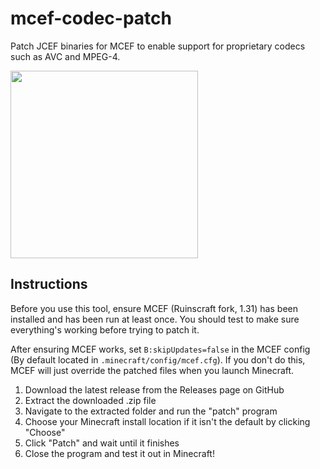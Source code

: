 # mcef-codec-patch
Patch JCEF binaries for MCEF to enable support for proprietary codecs such as AVC and MPEG-4.

<img src="https://imgur.com/HvImTGc.png" width="300">

## Instructions
Before you use this tool, ensure MCEF (Ruinscraft fork, 1.31) has been installed and has been run at least once. You should test to make sure everything's working before trying to patch it.

After ensuring MCEF works, set `B:skipUpdates=false` in the MCEF config (By default located in `.minecraft/config/mcef.cfg`). If you don't do this, MCEF will just override the patched files when you launch Minecraft.

1. Download the latest release from the Releases page on GitHub
2. Extract the downloaded .zip file
3. Navigate to the extracted folder and run the "patch" program
4. Choose your Minecraft install location if it isn't the default by clicking "Choose"
5. Click "Patch" and wait until it finishes
6. Close the program and test it out in Minecraft!
